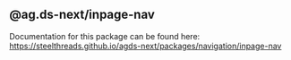 ## @ag.ds-next/inpage-nav

Documentation for this package can be found here: https://steelthreads.github.io/agds-next/packages/navigation/inpage-nav
